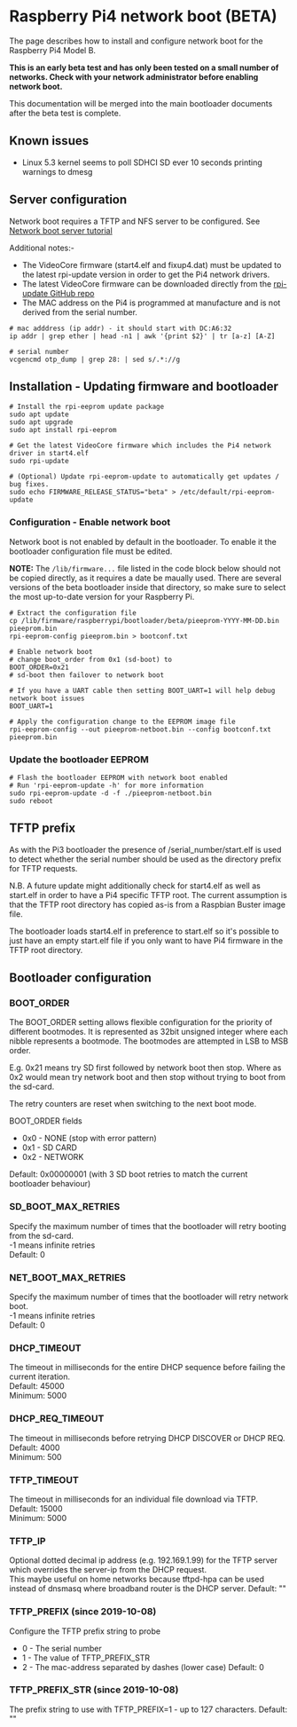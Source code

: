 # Raspberry Pi4 network boot (BETA)
The page describes how to install and configure network boot for the Raspberry Pi4 Model B.

**This is an early beta test and has only been tested on a small number of networks. Check with your network administrator before enabling network boot.**

This documentation will be merged into the main bootloader documents after the beta test is complete.

## Known issues
* Linux 5.3 kernel seems to poll SDHCI SD ever 10 seconds printing warnings to dmesg

## Server configuration
Network boot requires a TFTP and NFS server to be configured.  See [Network boot server tutorial](https://www.raspberrypi.org/documentation/hardware/raspberrypi/bootmodes/net_tutorial.md)

Additional notes:-
* The VideoCore firmware (start4.elf and fixup4.dat) must be updated to the latest rpi-update version in order to get the Pi4 network drivers.
* The latest VideoCore firmware can be downloaded directly from the [rpi-update GitHub repo](https://github.com/Hexxeh/rpi-update)
* The MAC address on the Pi4 is programmed at manufacture and is not derived from the serial number.

```
# mac adddress (ip addr) - it should start with DC:A6:32
ip addr | grep ether | head -n1 | awk '{print $2}' | tr [a-z] [A-Z]

# serial number
vcgencmd otp_dump | grep 28: | sed s/.*://g
```

## Installation - Updating firmware and bootloader
```
# Install the rpi-eeprom update package
sudo apt update
sudo apt upgrade
sudo apt install rpi-eeprom

# Get the latest VideoCore firmware which includes the Pi4 network driver in start4.elf
sudo rpi-update

# (Optional) Update rpi-eeprom-update to automatically get updates / bug fixes.
sudo echo FIRMWARE_RELEASE_STATUS="beta" > /etc/default/rpi-eeprom-update
```

### Configuration - Enable network boot
Network boot is not enabled by default in the bootloader. To enable it the bootloader configuration file must be edited.

**NOTE:** The `/lib/firmware...` file listed in the code block below should not be copied directly, as it requires a date be maually used. There are several versions of the beta bootloader inside that directory, so make sure to select the most up-to-date version for your Raspberry Pi.
```
# Extract the configuration file
cp /lib/firmware/raspberrypi/bootloader/beta/pieeprom-YYYY-MM-DD.bin pieeprom.bin
rpi-eeprom-config pieeprom.bin > bootconf.txt

# Enable network boot
# change boot_order from 0x1 (sd-boot) to 
BOOT_ORDER=0x21
# sd-boot then failover to network boot

# If you have a UART cable then setting BOOT_UART=1 will help debug network boot issues
BOOT_UART=1

# Apply the configuration change to the EEPROM image file
rpi-eeprom-config --out pieeprom-netboot.bin --config bootconf.txt pieeprom.bin
```

### Update the bootloader EEPROM
```
# Flash the bootloader EEPROM with network boot enabled
# Run 'rpi-eeprom-update -h' for more information
sudo rpi-eeprom-update -d -f ./pieeprom-netboot.bin
sudo reboot
```

## TFTP prefix
As with the Pi3 bootloader the presence of /serial_number/start.elf is used to detect
whether the serial number should be used as the directory prefix for TFTP requests.

N.B. A future update might additionally check for start4.elf as well as start.elf
in order to have a Pi4 specific TFTP root. The current assumption is that the TFTP
root directory has copied as-is from a Raspbian Buster image file.

The bootloader loads start4.elf in preference to start.elf so it's possible to
just have an empty start.elf file if you only want to have Pi4 firmware in the TFTP
root directory.

## Bootloader configuration

### BOOT_ORDER
The BOOT_ORDER setting allows flexible configuration for the priority of different
bootmodes. It is represented as 32bit unsigned integer where each nibble represents
a bootmode. The bootmodes are attempted in LSB to MSB order.  

E.g. 0x21 means try SD first followed by network boot then stop. Where as
0x2 would mean try network boot and then stop without trying to boot from
the sd-card.

The retry counters are reset when switching to the next boot mode.

BOOT_ORDER fields  
* 0x0 - NONE (stop with error pattern)  
* 0x1 - SD CARD  
* 0x2 - NETWORK  

Default: 0x00000001 (with 3 SD boot retries to match the current bootloader behaviour)  

### SD_BOOT_MAX_RETRIES
Specify the maximum number of times that the bootloader will retry booting from the sd-card.  
-1 means infinite retries  
Default: 0  

### NET_BOOT_MAX_RETRIES
Specify the maximum number of times that the bootloader will retry network boot.  
-1 means infinite retries  
Default: 0  

### DHCP_TIMEOUT
The timeout in milliseconds for the entire DHCP sequence before failing the current iteration.  
Default: 45000  
Minimum: 5000  

### DHCP_REQ_TIMEOUT
The timeout in milliseconds before retrying DHCP DISCOVER or DHCP REQ.  
Default: 4000  
Minimum: 500  

### TFTP_TIMEOUT
The timeout in milliseconds for an individual file download via TFTP.  
Default: 15000  
Minimum: 5000  

### TFTP_IP
Optional dotted decimal ip address (e.g. 192.169.1.99) for the TFTP server which overrides the server-ip from the DHCP request.  
This maybe useful on home networks because tftpd-hpa can be used instead of dnsmasq where broadband router is the DHCP server.
Default: ""  

### TFTP_PREFIX (since 2019-10-08)
Configure the TFTP prefix string to probe
* 0 - The serial number
* 1 - The value of TFTP_PREFIX_STR
* 2 - The mac-address separated by dashes (lower case)
Default: 0 

### TFTP_PREFIX_STR (since 2019-10-08)
The prefix string to use with TFTP_PREFIX=1 - up to 127 characters.
Default: ""

